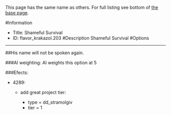This page has the same name as others. For full listing see bottom of [the base page](shameful.md).

#Information
 - Title: Shameful Survival
 - ID: flavor_krakazol.203
#Description
Shameful Survival
#Options

___
##His name will not be spoken again.

###AI weighting:
AI weights this option at 5


###Efects:<ul><li>4289:</li><ul><li>add great project tier:</li><ul><li>type = dd_stramolgiv</li><li>tier = 1</li></ul></ul></ul>
